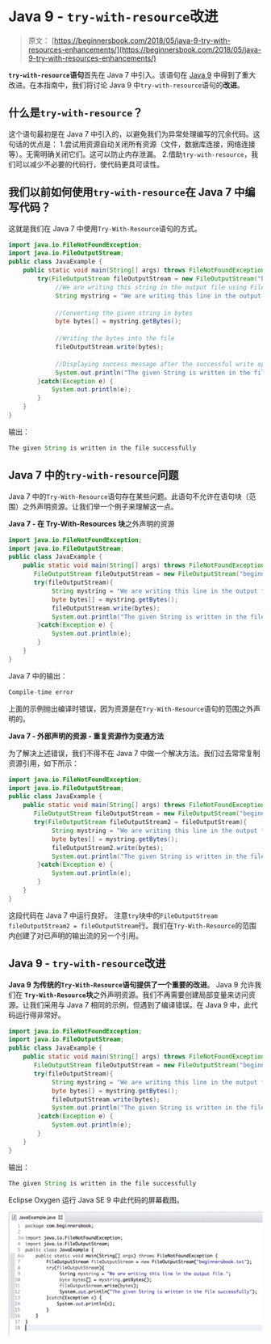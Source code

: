 # Java 9 - `try-with-resource`改进

> 原文： [https://beginnersbook.com/2018/05/java-9-try-with-resources-enhancements/](https://beginnersbook.com/2018/05/java-9-try-with-resources-enhancements/)

**`try-with-resource`语句**首先在 Java 7 中引入。该语句在 [Java 9](https://beginnersbook.com/2018/04/java-9-features-with-examples/) 中得到了重大改进。在本指南中，我们将讨论 Java 9 中`try-with-resource`语句的**改进**。

## 什么是`try-with-resource`？

这个语句最初是在 Java 7 中引入的，以避免我们为异常处理编写的冗余代码。这句话的优点是：
1.尝试用资源自动关闭所有资源（文件，数据库连接，网络连接等）。无需明确关闭它们。这可以防止内存泄漏。
2.借助`try-with-resource`，我们可以减少不必要的代码行，使代码更具可读性。

## 我们以前如何使用`try-with-resource`在 Java 7 中编写代码？

这就是我们在 Java 7 中使用`Try-With-Resource`语句的方式。

```java
import java.io.FileNotFoundException;  
import java.io.FileOutputStream;  
public class JavaExample {  
    public static void main(String[] args) throws FileNotFoundException {  
        try(FileOutputStream fileOutputStream = new FileOutputStream("beginnersbook.txt");){ 
             //We are writing this string in the output file using FileOutputStream
             String mystring = "We are writing this line in the output file."; 

             //Converting the given string in bytes
             byte bytes[] = mystring.getBytes();       

             //Writing the bytes into the file
             fileOutputStream.write(bytes);      

             //Displaying success message after the successful write operation
             System.out.println("The given String is written in the file successfully");           
        }catch(Exception e) {  
            System.out.println(e);  
        }         
    }  
}
```

输出：

```java
The given String is written in the file successfully
```

## Java 7 中的`try-with-resource`问题

Java 7 中的`Try-With-Resource`语句存在某些问题。此语句不允许在语句块（范围）之外声明资源。让我们举一个例子来理解这一点。

**Java 7 - 在 Try-With-Resources 块**之外声明的资源

```java
import java.io.FileNotFoundException;  
import java.io.FileOutputStream;  
public class JavaExample {  
    public static void main(String[] args) throws FileNotFoundException { 
       FileOutputStream fileOutputStream = new FileOutputStream("beginnersbook.txt");
       try(fileOutputStream){ 
            String mystring = "We are writing this line in the output file."; 
            byte bytes[] = mystring.getBytes();       
            fileOutputStream.write(bytes);      
            System.out.println("The given String is written in the file successfully");           
        }catch(Exception e) {  
            System.out.println(e);  
        }         
    }  
}
```

Java 7 中的输出：

```java
Compile-time error
```

上面的示例抛出编译时错误，因为资源是在`Try-With-Resource`语句的范围之外声明的。

**Java 7 - 外部声明的资源 - 重复资源作为变通方法**

为了解决上述错误，我们不得不在 Java 7 中做一个解决方法。我们过去常常复制资源引用，如下所示：

```java
import java.io.FileNotFoundException;  
import java.io.FileOutputStream;  
public class JavaExample {  
    public static void main(String[] args) throws FileNotFoundException { 
       FileOutputStream fileOutputStream = new FileOutputStream("beginnersbook.txt");
       try(FileOutputStream fileOutputStream2 = fileOutputStream){ 
            String mystring = "We are writing this line in the output file."; 
            byte bytes[] = mystring.getBytes();       
            fileOutputStream2.write(bytes);      
            System.out.println("The given String is written in the file successfully");           
        }catch(Exception e) {  
            System.out.println(e);  
        }         
    }  
}
```

这段代码在 Java 7 中运行良好。
注意`try`块中的`FileOutputStream fileOutputStream2 = fileOutputStream`行。我们在`Try-With-Resource`的范围内创建了对已声明的输出流的另一个引用。

## Java 9 - `try-with-resource`改进

**Java 9 为传统的`Try-With-Resource`语句提供了一个重要的改进**。 Java 9 允许我们在 **`Try-With-Resource`块**之外声明资源。我们不再需要创建局部变量来访问资源。让我们采用与 Java 7 相同的示例，但遇到了编译错误。在 Java 9 中，此代码运行得非常好。

```java
import java.io.FileNotFoundException;  
import java.io.FileOutputStream;  
public class JavaExample {  
    public static void main(String[] args) throws FileNotFoundException { 
       FileOutputStream fileOutputStream = new FileOutputStream("beginnersbook.txt");
       try(fileOutputStream){ 
            String mystring = "We are writing this line in the output file."; 
            byte bytes[] = mystring.getBytes();       
            fileOutputStream.write(bytes);      
            System.out.println("The given String is written in the file successfully");           
        }catch(Exception e) {  
            System.out.println(e);  
        }         
    }  
}
```

输出：

```java
The given String is written in the file successfully
```

Eclipse Oxygen 运行 Java SE 9 中此代码的屏幕截图。

![Java 9 - Try with resources enhancements](img/b09dc10f9b8310b48d5421285d27fc49.jpg)